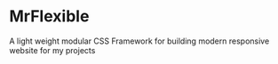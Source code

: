 # MrFlexible
A light weight modular CSS Framework for building modern responsive website for my projects
